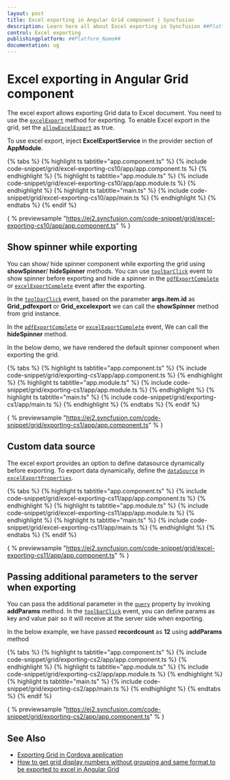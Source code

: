 ```yaml
---
layout: post
title: Excel exporting in Angular Grid component | Syncfusion
description: Learn here all about Excel exporting in Syncfusion ##Platform_Name## Grid component of Syncfusion Essential JS 2 and more.
control: Excel exporting 
publishingplatform: ##Platform_Name##
documentation: ug
---
```


# Excel exporting in Angular Grid component

The excel export allows exporting Grid data to Excel document. You need to use the
 [`excelExport`](../../api/grid/#excelexport) method for exporting. To enable Excel export in the grid, set the
 [`allowExcelExport`](../../api/grid/#allowexcelexport) as true.

To use excel export, inject **ExcelExportService** in the provider section of **AppModule**.

{% tabs %}
{% highlight ts tabtitle="app.component.ts" %}
{% include code-snippet/grid/excel-exporting-cs10/app/app.component.ts %}
{% endhighlight %}
{% highlight ts tabtitle="app.module.ts" %}
{% include code-snippet/grid/excel-exporting-cs10/app/app.module.ts %}
{% endhighlight %}
{% highlight ts tabtitle="main.ts" %}
{% include code-snippet/grid/excel-exporting-cs10/app/main.ts %}
{% endhighlight %}
{% endtabs %}
{% endif %}
  
{ % previewsample "https://ej2.syncfusion.com/code-snippet/grid/excel-exporting-cs10/app/app.component.ts" % }

## Show spinner while exporting

You can show/ hide spinner component while exporting the grid using **showSpinner**/ **hideSpinner** methods. You can use [`toolbarClick`](../../api/grid/#toolbarclick) event to show spinner before exporting and hide a spinner in the [`pdfExportComplete`](https://ej2.syncfusion.com/angular/documentation/api/grid/#pdfexportcomplete) or [`excelExportComplete`](https://ej2.syncfusion.com/angular/documentation/api/grid/#excelexportcomplete) event after the exporting.

In the [`toolbarClick`](../../api/grid/#toolbarclick) event, based on the parameter **args.item.id** as **Grid_pdfexport** or **Grid_excelexport** we can call the **showSpinner** method from grid instance.

In the [`pdfExportComplete`](https://ej2.syncfusion.com/angular/documentation/api/grid/#pdfexportcomplete) or [`excelExportComplete`](https://ej2.syncfusion.com/angular/documentation/api/grid/#excelexportcomplete) event, We can call the **hideSpinner** method.

In the below demo, we have rendered the default spinner component when exporting the grid.

{% tabs %}
{% highlight ts tabtitle="app.component.ts" %}
{% include code-snippet/grid/exporting-cs1/app/app.component.ts %}
{% endhighlight %}
{% highlight ts tabtitle="app.module.ts" %}
{% include code-snippet/grid/exporting-cs1/app/app.module.ts %}
{% endhighlight %}
{% highlight ts tabtitle="main.ts" %}
{% include code-snippet/grid/exporting-cs1/app/main.ts %}
{% endhighlight %}
{% endtabs %}
{% endif %}
  
{ % previewsample "https://ej2.syncfusion.com/code-snippet/grid/exporting-cs1/app/app.component.ts" % }

## Custom data source

The excel export provides an option to define datasource dynamically before exporting.
To export data dynamically, define the [`dataSource`](../../api/grid/excelExportProperties/#datasource) in [`excelExportProperties`](../../api/grid/excelExportProperties/).

{% tabs %}
{% highlight ts tabtitle="app.component.ts" %}
{% include code-snippet/grid/excel-exporting-cs11/app/app.component.ts %}
{% endhighlight %}
{% highlight ts tabtitle="app.module.ts" %}
{% include code-snippet/grid/excel-exporting-cs11/app/app.module.ts %}
{% endhighlight %}
{% highlight ts tabtitle="main.ts" %}
{% include code-snippet/grid/excel-exporting-cs11/app/main.ts %}
{% endhighlight %}
{% endtabs %}
{% endif %}
  
{ % previewsample "https://ej2.syncfusion.com/code-snippet/grid/excel-exporting-cs11/app/app.component.ts" % }

## Passing additional parameters to the server when exporting

You can pass the additional parameter in the [`query`](../../api/grid/#query) property by invoking **addParams** method. In the [`toolbarClick`](../../api/grid/#toolbarclick) event, you can define params as key and value pair so it will receive at the server side when exporting.

In the below example, we have passed **recordcount** as **12** using **addParams** method

{% tabs %}
{% highlight ts tabtitle="app.component.ts" %}
{% include code-snippet/grid/exporting-cs2/app/app.component.ts %}
{% endhighlight %}
{% highlight ts tabtitle="app.module.ts" %}
{% include code-snippet/grid/exporting-cs2/app/app.module.ts %}
{% endhighlight %}
{% highlight ts tabtitle="main.ts" %}
{% include code-snippet/grid/exporting-cs2/app/main.ts %}
{% endhighlight %}
{% endtabs %}
{% endif %}
  
{ % previewsample "https://ej2.syncfusion.com/code-snippet/grid/exporting-cs2/app/app.component.ts" % }

## See Also

* [Exporting Grid in Cordova application](../how-to/exporting-grid-in-cordova-application)
* [How to get grid display numbers without grouping and same format to be exported to excel in Angular Grid](https://www.syncfusion.com/forums/151524/how-to-get-grid-display-numbers-without-grouping-and-same-format-to-be-exported-to-excel-in)